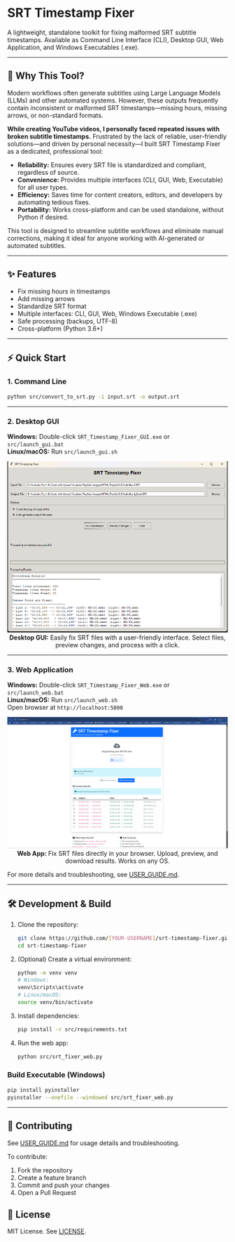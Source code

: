 # SRT Timestamp Fixer

A lightweight, standalone toolkit for fixing malformed SRT subtitle timestamps. Available as Command Line Interface (CLI), Desktop GUI, Web Application, and Windows Executables (.exe).

---

## 🚀 Why This Tool?

Modern workflows often generate subtitles using Large Language Models (LLMs) and other automated systems. However, these outputs frequently contain inconsistent or malformed SRT timestamps—missing hours, missing arrows, or non-standard formats. 

**While creating YouTube videos, I personally faced repeated issues with broken subtitle timestamps.** Frustrated by the lack of reliable, user-friendly solutions—and driven by personal necessity—I built SRT Timestamp Fixer as a dedicated, professional tool:

- **Reliability:** Ensures every SRT file is standardized and compliant, regardless of source.
- **Convenience:** Provides multiple interfaces (CLI, GUI, Web, Executable) for all user types.
- **Efficiency:** Saves time for content creators, editors, and developers by automating tedious fixes.
- **Portability:** Works cross-platform and can be used standalone, without Python if desired.

This tool is designed to streamline subtitle workflows and eliminate manual corrections, making it ideal for anyone working with AI-generated or automated subtitles.

---

## ✨ Features
- Fix missing hours in timestamps
- Add missing arrows
- Standardize SRT format
- Multiple interfaces: CLI, GUI, Web, Windows Executable (.exe)
- Safe processing (backups, UTF-8)
- Cross-platform (Python 3.6+)

---

## ⚡ Quick Start

### 1. Command Line
```bash
python src/convert_to_srt.py -i input.srt -o output.srt
```

---

### 2. Desktop GUI
**Windows:** Double-click `SRT_Timestamp_Fixer_GUI.exe` or `src/launch_gui.bat`  
**Linux/macOS:** Run `src/launch_gui.sh`

<div align="center">
  <img src="docs/readme_image.png" alt="SRT Fixer Desktop GUI" width="600">
  <br>
  <strong>Desktop GUI:</strong> Easily fix SRT files with a user-friendly interface. Select files, preview changes, and process with a click.
</div>

---

### 3. Web Application
**Windows:** Double-click `SRT_Timestamp_Fixer_Web.exe` or `src/launch_web.bat`  
**Linux/macOS:** Run `src/launch_web.sh`  
Open browser at `http://localhost:5000`

<div align="center">
  <img src="docs/readme_local_host_web.png" alt="SRT Fixer Web App" width="600">
  <br>
  <strong>Web App:</strong> Fix SRT files directly in your browser. Upload, preview, and download results. Works on any OS.
</div>

For more details and troubleshooting, see [USER_GUIDE.md](USER_GUIDE.md).

---

## 🛠️ Development & Build

1. Clone the repository:
   ```bash
   git clone https://github.com/[YOUR-USERNAME]/srt-timestamp-fixer.git
   cd srt-timestamp-fixer
   ```
2. (Optional) Create a virtual environment:
   ```bash
   python -m venv venv
   # Windows:
   venv\Scripts\activate
   # Linux/macOS:
   source venv/bin/activate
   ```
3. Install dependencies:
   ```bash
   pip install -r src/requirements.txt
   ```
4. Run the web app:
   ```bash
   python src/srt_fixer_web.py
   ```

### Build Executable (Windows)
```bash
pip install pyinstaller
pyinstaller --onefile --windowed src/srt_fixer_web.py
```

---

## 🤝 Contributing
See [USER_GUIDE.md](USER_GUIDE.md) for usage details and troubleshooting.

To contribute:
1. Fork the repository
2. Create a feature branch
3. Commit and push your changes
4. Open a Pull Request

## 📄 License
MIT License. See [LICENSE](LICENSE).
